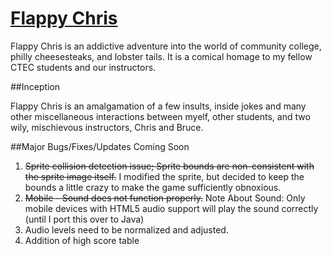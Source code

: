 # [Flappy Chris](http://flappychris.design-ninja.net)

Flappy Chris is an addictive adventure into the world of community college, philly cheesesteaks, and lobster tails. It is a comical homage to my fellow CTEC students and our instructors.

##Inception

Flappy Chris is an amalgamation of a few insults, inside jokes and many other miscellaneous interactions between myelf, other students, and two wily, mischievous instructors, Chris and Bruce. 

##Major Bugs/Fixes/Updates Coming Soon

1. ~~Sprite collision detection issue; Sprite bounds are non-consistent with the sprite image itself.~~ I modified the sprite, but decided to keep the bounds a little crazy to make the game sufficiently obnoxious.
2. ~~Mobile - Sound does not function properly.~~
Note About Sound: Only mobile devices with HTML5 audio support will play the sound correctly (until I port this over to Java)
3. Audio levels need to be normalized and adjusted.
4. Addition of high score table
